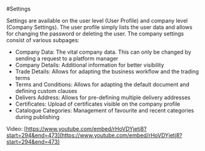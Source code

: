 #Settings

Settings are available on the user level (User Profile) and company level (Company Settings).
The user profile simply lists the user data and allows for changing the password or deleting the user.
The company settings consist of various subpages:

- Company Data: The vital company data. This can only be changed by sending a request to a platform manager
- Company Details: Additional information for better visibility
- Trade Details: Allows for adapting the business workflow and the trading terms
- Terms and Conditions: Allows for adapting the default document and defining custom clauses
- Delivers Address: Allows for pre-defining multiple delivery addresses
- Certificates: Upload of certificates visible on the company profile
- Catalogue Categories: Management of favourite and recent categories during publishing

Video: [https://www.youtube.com/embed/rHoVDYjetj8?start=294&end=473](https://www.youtube.com/embed/rHoVDYjetj8?start=294&end=473)